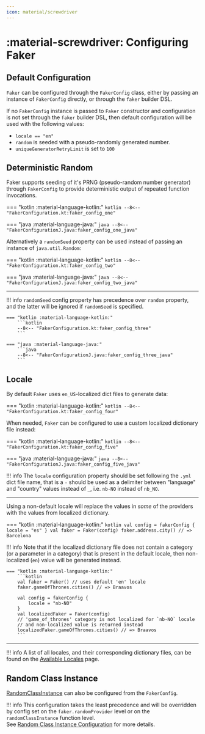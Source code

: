 ```yaml
---
icon: material/screwdriver
---
```


# :material-screwdriver: Configuring Faker

## Default Configuration

`Faker` can be configured through the `FakerConfig` class, either by passing an instance of `FakerConfig` directly, or through the `faker` builder DSL.

If no `FakerConfig` instance is passed to `Faker` constructor and configuration is not set through the `faker` builder DSL, then default configuration will be used with the following values:

- `locale == "en"`
- `random` is seeded with a pseudo-randomly generated number.
- `uniqueGeneratorRetryLimit` is set to `100`

## Deterministic Random

Faker supports seeding of it's PRNG (pseudo-random number generator) through `FakerConfig` to provide deterministic output of repeated function invocations.

=== "kotlin :material-language-kotlin:"
    ```kotlin
    --8<-- "FakerConfiguration.kt:faker_config_one"
    ```
    
=== "java :material-language-java:"
    ```java
    --8<-- "FakerConfigurationJ.java:faker_config_one_java"
    ```

Alternatively a `randomSeed` property can be used instead of passing an instance of `java.util.Random`:

=== "kotlin :material-language-kotlin:"
    ```kotlin
    --8<-- "FakerConfiguration.kt:faker_config_two"
    ```

=== "java :material-language-java:"
    ```java
    --8<-- "FakerConfigurationJ.java:faker_config_two_java"
    ```

---

!!! info
    `randomSeed` config property has precedence over `random` property, and the latter will be ignored if `randomSeed` is specified.

    === "kotlin :material-language-kotlin:"
        ```kotlin
        --8<-- "FakerConfiguration.kt:faker_config_three"
        ```

    === "java :material-language-java:"
        ```java
        --8<-- "FakerConfigurationJ.java:faker_config_three_java"
        ```

## Locale

By default `Faker` uses `en_US`-localized dict files to generate data:


=== "kotlin :material-language-kotlin:"
    ```kotlin
    --8<-- "FakerConfiguration.kt:faker_config_four"
    ```

When needed, `Faker` can be configured to use a custom localized dictionary file instead:


=== "kotlin :material-language-kotlin:"
    ```kotlin
    --8<-- "FakerConfiguration.kt:faker_config_five"
    ```

=== "java :material-language-java:"
    ```java
    --8<-- "FakerConfigurationJ.java:faker_config_five_java"
    ```

!!! info
    The `locale` configuration property should be set following the `.yml` dict file name, that is a `-` should be used as a delimiter between "language" and "country" values instead of `_`, i.e. `nb-NO` instead of `nb_NO`.

---

Using a non-default locale will replace the values in _some_ of the providers with the values from localized dictionary.

=== "kotlin :material-language-kotlin:"
    ```kotlin
    val config = fakerConfig { locale = "es" }
    val faker = Faker(config)
    faker.address.city() // => Barcelona
    ```

!!! info
    Note that if the localized dictionary file does not contain a category (or a parameter in a category) that is present in the default locale, then non-localized (`en`) value will be generated instead.

    === "kotlin :material-language-kotlin:"
        ```kotlin
        val faker = Faker() // uses default 'en' locale
        faker.gameOfThrones.cities() // => Braavos

        val config = fakerConfig {
            locale = "nb-NO"
        }
        val localizedFaker = Faker(config)
        // 'game_of_thrones' category is not localized for `nb-NO` locale
        // and non-localized value is returned instead
        localizedFaker.gameOfThrones.cities() // => Braavos
        ```

---

!!! info
    A list of all locales, and their corresponding dictionary files, can be found on the [Available Locales](./available-locales.md) page.

## Random Class Instance

[RandomClassInstance](./random-class-instance.md) can also be configured from the `FakerConfig`.

!!! info
    This configuration takes the least precedence and will be overridden by config set on the `faker.randomProvider` level or on the `randomClassInstance` function level.
    <br>
    See [Random Class Instance Configuration](./random-class-instance.md#random-class-instance-configuration) for more details. 
